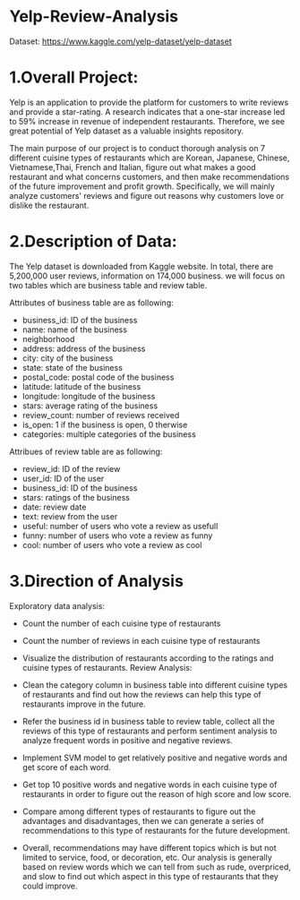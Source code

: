 # Yelp-Review-Analysis
Dataset:  https://www.kaggle.com/yelp-dataset/yelp-dataset

# 1.Overall Project:
Yelp is an application to provide the platform for customers to write reviews and provide a star-rating. A research indicates that a one-star increase led to 59% increase in revenue of independent restaurants. Therefore, we see great potential of Yelp dataset as a valuable insights repository.

The main purpose of our project is to conduct thorough analysis on 7 different cuisine types of restaurants which are Korean, Japanese, Chinese, Vietnamese,Thai, French and Italian, figure out what makes a good restaurant and what concerns customers, and then make recommendations of the future improvement and profit growth. Specifically, we will mainly analyze customers' reviews and figure out reasons why customers love or dislike the restaurant.

# 2.Description of Data:
The Yelp dataset is downloaded from Kaggle website. In total, there are 5,200,000 user reviews, information on 174,000 business. we will focus on two tables which are business table and review table.

Attributes of business table are as following:

   - business_id: ID of the business
   - name: name of the business
   - neighborhood
   - address: address of the business
   - city: city of the business
   - state: state of the business
   - postal_code: postal code of the business
   - latitude: latitude of the business
   - longitude: longitude of the business
   - stars: average rating of the business
   - review_count: number of reviews received
   - is_open: 1 if the business is open, 0 therwise
   - categories: multiple categories of the business

Attribues of review table are as following:

   - review_id: ID of the review
   - user_id: ID of the user
   - business_id: ID of the business
   - stars: ratings of the business
   - date: review date
   - text: review from the user
   - useful: number of users who vote a review as usefull
   - funny: number of users who vote a review as funny
   - cool: number of users who vote a review as cool
# 3.Direction of Analysis
Exploratory data analysis:
   - Count the number of each cuisine type of restaurants
   - Count the number of reviews in each cuisine type of restaurants
   - Visualize the distribution of restaurants according to the ratings and cuisine types of restaurants.
Review Analysis:

   - Clean the category column in business table into different cuisine types of restaurants and find out how the reviews can help this type of restaurants improve in the future.
   - Refer the business id in business table to review table, collect all the reviews of this type of restaurants and perform sentiment analysis to analyze frequent words in positive and negative reviews.
   - Implement SVM model to get relatively positive and negative words and get score of each word.
   - Get top 10 positive words and negative words in each cuisine type of restaurants in order to figure out the reason of high score and low score.
   - Compare among different types of restaurants to figure out the advantages and disadvantages, then we can generate a series of recommendations to this type of restaurants for the future development.
   - Overall, recommendations may have different topics which is but not limited to service, food, or decoration, etc. Our analysis is generally based on review words which we can tell from such as rude, overpriced, and slow to find out which aspect in this type of restaurants that they could improve.

